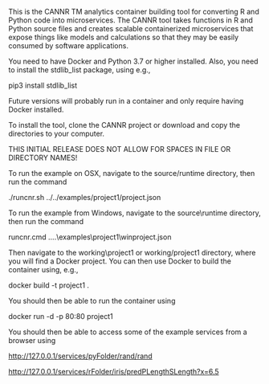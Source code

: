 This is the CANNR TM analytics container building tool for converting R and
Python code into microservices.  The CANNR tool takes functions in R and Python
source files and creates scalable containerized microservices that expose things
like models and calculations so that they may be easily consumed by software
applications.

You need to have Docker and Python 3.7 or higher installed.  Also, you need to
install the stdlib_list package, using e.g.,

pip3 install stdlib_list

Future versions will probably run in a container and only require having Docker
installed.

To install the tool, clone the CANNR project or download and copy the
directories to your computer.

THIS INITIAL RELEASE DOES NOT ALLOW FOR SPACES IN FILE OR DIRECTORY NAMES!

To run the example on OSX, navigate to the source/runtime directory, then run
the command

./runcnr.sh ../../examples/project1/project.json

To run the example from Windows, navigate to the source\runtime directory,
then run the command

runcnr.cmd ..\..\examples\project1\winproject.json

Then navigate to the working\project1 or working/project1 directory, where you
will find a Docker project.  You can then use Docker to build the container
using, e.g.,

docker build -t project1 .

You should then be able to run the container using

docker run -d -p 80:80 project1

You should then be able to access some of the example services from a browser using

http://127.0.0.1/services/pyFolder/rand/rand

http://127.0.0.1/services/rFolder/iris/predPLengthSLength?x=6.5
